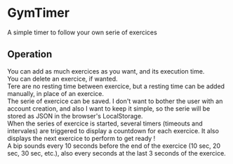 # GymTimer
A simple timer to follow your own serie of exercices

## Operation
You can add as much exercices as you want, and its execution time.  
You can delete an exercice, if wanted.  
Tere are no resting time between exercice, but a resting time can be added manually, in place of an exercice.  
The serie of exercice can be saved. I don't want to bother the user with an account creation, and also I want to keep it simple, so the serie will be stored as JSON in the browser's LocalStorage.  
When the series of exercice is started, several timers (timeouts and intervales) are triggered to display a countdown for each exercice. It also displays the next exercice to perform to get ready !  
A bip sounds every 10 seconds before the end of the exercice (10 sec, 20 sec, 30 sec, etc.), also every seconds at the last 3 seconds of the exercice.
